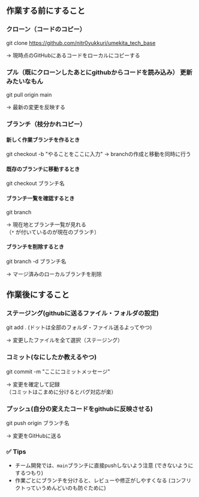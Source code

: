 ##  作業する前にすること

###  クローン（コードのコピー）

git clone https://github.com/nitr0yukkuri/umekita_tech_base

→ 現時点のGitHubにあるコードをローカルにコピーする


###  プル（既にクローンしたあとにgithubからコードを読み込み） 更新みたいなもん

git pull origin main

→ 最新の変更を反映する



###  ブランチ（枝分かれコピー）

#### 新しく作業ブランチを作るとき
git checkout -b "やることをここに入力"
→ branchの作成と移動を同時に行う

####  既存のブランチに移動するとき

git checkout ブランチ名

####  ブランチ一覧を確認するとき

git branch

→ 現在地とブランチ一覧が見れる  
（`*` が付いているのが現在のブランチ）

####  ブランチを削除するとき

git branch -d ブランチ名

→ マージ済みのローカルブランチを削除


##  作業後にすること

###  ステージング(githubに送るファイル・フォルダの設定)

git add . (ドットは全部のフォルダ・ファイル送るよってやつ)

→ 変更したファイルを全て選択（ステージング）



###  コミット(なにしたか教えるやつ)

git commit -m "ここにコミットメッセージ"

→ 変更を確定して記録  
（コミットはこまめに分けるとバグ対応が楽）


###  プッシュ(自分の変えたコードをgithubに反映させる)

git push origin ブランチ名

→ 変更をGitHubに送る



### ✅ **Tips**
- チーム開発では、`main`ブランチに直接pushしないよう注意  (できないようにするつもり)
- 作業ごとにブランチを分けると、レビューや修正がしやすくなる (コンフリクトっていうめんどいのも防ぐために)


